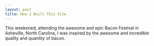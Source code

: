 ```yaml
---
layout: post
title: How I Built This Site
---
```


This weekened, attending the awesome and epic Bacon Festival in Asheville, North Carolina, I was inspired by the awesome and incredible quality and quantity of bacon.